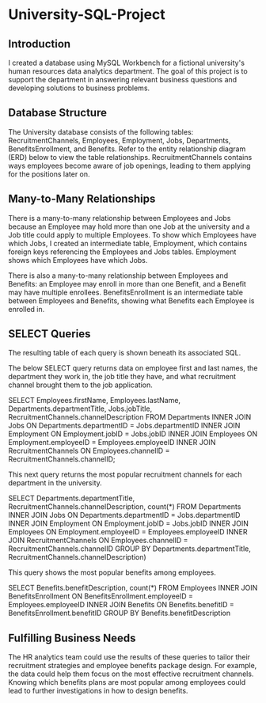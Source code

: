 # University-SQL-Project

## Introduction
I created a database using MySQL Workbench for a fictional university's human resources data analytics department. The goal of this project is to support the department in answering relevant business questions and developing solutions to business problems.

## Database Structure
The University database consists of the following tables: RecruitmentChannels, Employees, Employment, Jobs, Departments, BenefitsEnrollment, and Benefits. Refer to the entity relationship diagram (ERD) below to view the table relationships. RecruitmentChannels contains ways employees become aware of job openings, leading to them applying for the positions later on. 

## Many-to-Many Relationships
There is a many-to-many relationship between Employees and Jobs because an Employee may hold more than one Job at the university and a Job title could apply to multiple Employees. To show which Employees have which Jobs, I created an intermediate table, Employment, which contains foreign keys referencing the Employees and Jobs tables. Employment shows which Employees have which Jobs.

There is also a many-to-many relationship between Employees and Benefits: an Employee may enroll in more than one Benefit, and a Benefit may have multiple enrollees. BenefitsEnrollment  is an intermediate table between  Employees and Benefits, showing what Benefits each Employee is enrolled in.

## SELECT Queries
The resulting table of each query is shown beneath its associated SQL.

The below SELECT query returns data on employee first and last names, the department they work in, the job title they have, and what recruitment channel brought them to the job application.

SELECT Employees.firstName, Employees.lastName, Departments.departmentTitle, Jobs.jobTitle, RecruitmentChannels.channelDescription
FROM Departments
INNER JOIN Jobs ON Departments.departmentID = Jobs.departmentID
INNER JOIN Employment ON Employment.jobID = Jobs.jobID
INNER JOIN Employees ON Employment.employeeID = Employees.employeeID
INNER JOIN RecruitmentChannels ON Employees.channelID = RecruitmentChannels.channelID;  

This next query returns the most popular recruitment channels for each department in the university.

SELECT Departments.departmentTitle, RecruitmentChannels.channelDescription, count(\*)
FROM Departments
INNER JOIN Jobs ON Departments.departmentID = Jobs.departmentID
INNER JOIN Employment ON Employment.jobID = Jobs.jobID
INNER JOIN Employees ON Employment.employeeID = Employees.employeeID
INNER JOIN RecruitmentChannels ON Employees.channelID = RecruitmentChannels.channelID
GROUP BY Departments.departmentTitle, RecruitmentChannels.channelDescription)

This query shows the most popular benefits among employees.

SELECT Benefits.benefitDescription, count(\*)
FROM Employees
INNER JOIN BenefitsEnrollment ON BenefitsEnrollment.employeeID = Employees.employeeID
INNER JOIN Benefits ON Benefits.benefitID = BenefitsEnrollment.benefitID
GROUP BY Benefits.benefitDescription

## Fulfilling Business Needs
The HR analytics team could use the results of these queries to tailor their recruitment strategies and employee benefits package design. For example, the data could help them focus on the most effective recruitment channels. Knowing which benefits plans are most popular among employees could lead to further investigations in how to design benefits.
